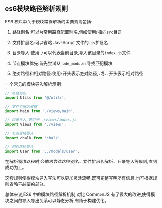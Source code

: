 ## es6模块路径解析规则

 ES6 模块中关于模块路径解析的主要规则包括:

1. 路径别名:可以为常用路径配置别名,例如使用`@`指向`src`目录

2. 文件扩展名:可以省略 JavaScript 文件的`.js`扩展名

3. 目录导入:使用`./`可以代表当前目录,导入该目录的`index.js`文件

4. 节点模块优先:首先尝试从`node_modules`寻找匹配模块

5. 绝对路径和相对路径:使用`/`开头表示绝对路径,`.`或`..`开头表示相对路径

一个常见的模块导入解析示例:

```js
// 路径别名
import Utils from '@/utils'; 

// 文件扩展名省略
import Main from './views/main';

// 目录导入,等价于 ./views/index.js
import Views from './views'; 

// 节点模块导入
import chalk from 'chalk';

// 相对路径导入
import User from '../models/user';
```

在解析模块路径时,会依次尝试路径别名、文件扩展名解析、目录导入等规则,直到成功为止。

这套规则使得模块导入写法可以更加灵活流畅,既可完整写明所有信息,也可根据规则省略不必要的部分。

总体来说,ES6 中的模块路径解析机制,对比 CommonJS 有了很大的改进,使得模块之间的导入导出关系可以静态分析,有助于构建优化。